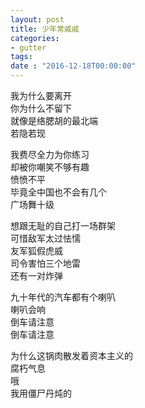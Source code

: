 ```yaml
---
layout: post
title: 少年常戚戚
categories:
- gutter
tags:
date : "2016-12-18T00:00:00"
---
```


我为什么要离开 <br/>
你为什么不留下 <br/>
就像是络腮胡的最北端 <br/>
若隐若现 <br/>

我费尽全力为你练习<br/>
却被你嘲笑不够有趣<br/>
愤愤不平<br/>
毕竟全中国也不会有几个<br/>
广场舞十级<br/>

想跟无耻的自己打一场群架<br/>
可惜敌军太过怯懦<br/>
友军狐假虎威<br/>
司令害怕三个地雷<br/>
还有一对炸弹<br/>

九十年代的汽车都有个喇叭<br/>
喇叭会响<br/>
倒车请注意<br/>
倒车请注意<br/>

为什么这锅肉散发着资本主义的<br/>
腐朽气息<br/>
哦<br/>
我用僵尸丹炖的<br/>
